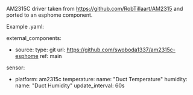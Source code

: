 AM2315C driver taken from https://github.com/RobTillaart/AM2315 and ported to an esphome component.

Example .yaml:

external_components:
  - source:
      type: git
      url: https://github.com/swoboda1337/am2315c-esphome
      ref: main

sensor:
  - platform: am2315c
    temperature:
      name: "Duct Temperature"
    humidity:
      name: "Duct Humidity"
    update_interval: 60s
